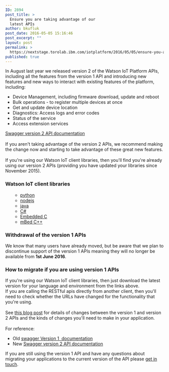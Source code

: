 ```yaml
---
ID: 2894
post_title: >
  Ensure you are taking advantage of our
  latest APIs
author: bkufluk
post_date: 2016-05-05 15:16:46
post_excerpt: ""
layout: post
permalink: >
  https://nextstage.torolab.ibm.com/iotplatform/2016/05/05/ensure-you-are-taking-advantage-of-our-latest-apis/
published: true
---
```

In August last year we released version 2 of the Watson IoT Platform APIs, including all the features from the version 1 API and introducing new features and new ways to interact with existing features of the platform, including: <br /><ul><li>Device Management, including firmware download, update and reboot</li><li>Bulk operations - to register multiple devices at once</li><li>Get and update device location</li><li>Diagnostics: Access logs and error codes</li><li>Status of the service</li><li>Access extension services </li></ul><a href="https://docs.internetofthings.ibmcloud.com/swagger/v0002.html">Swagger version 2 API documentation</a><br /><br />If you aren't taking advantage of the version 2 APIs, we recommend making the change now and starting to take advantage of these great new features.  <br />If you're using our Watson IoT client libraries, then you'll find you're already using our version 2 APIs (providing you have updated your libraries since November 2015).  <br /><h3>Watson IoT client libraries</h3><ul><ul><li><a href="https://docs.internetofthings.ibmcloud.com/devices/libraries/python.html">python</a></li><li><a href="https://docs.internetofthings.ibmcloud.com/devices/libraries/nodejs.html">nodejs</a></li><li><a href="https://docs.internetofthings.ibmcloud.com/devices/libraries/java.html">java</a></li><li><a href="https://docs.internetofthings.ibmcloud.com/devices/libraries/c_sharp.html">C#</a></li><li><a href="https://docs.internetofthings.ibmcloud.com/devices/libraries/embedded_c.html">Embedded C</a></li><li><a href="https://docs.internetofthings.ibmcloud.com/devices/libraries/mbedcpp.html">mBed C++</a></li></ul></ul><h3>Withdrawal of the version 1 APIs</h3>We know that many users have already moved, but be aware that we plan to discontinue support of the version 1 APIs meaning they will no longer be available from <strong>1st June 2016</strong>.<br /><h3>How to migrate if you are using version 1 APIs</h3>If you're using our Watson IoT client libraries, then just download the latest version for your language and environment from the links above.<br />If you are calling the RESTful apis directly from another client, then you'll need to check whether the URLs have changed for the functionality that you're using. <br /><br />See <a href="https://nextstage.torolab.ibm.com/iotplatform/2016/04/28/updating-to-version-2-of-the-platform-api/">this blog post</a> for details of changes between the version 1 and version 2 APIs and the kinds of changes you'll need to make in your application.  <br /><br />For reference:<br /><ul><li>Old <a href="https://docs.internetofthings.ibmcloud.com/swagger/v0001.html">swagger Version 1  documentation</a></li><li>New <a href="https://docs.internetofthings.ibmcloud.com/swagger/v0002.html">Swagger version 2 API documentation</a> </li></ul>If you are still using the version 1 API and have any questions about migrating your applications to the current version of the API please <a href="https://nextstage.torolab.ibm.com/answers/smartspace/internet-of-things/">get in touch</a>.